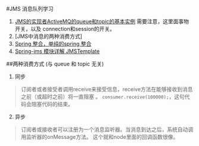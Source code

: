 #JMS 消息队列学习


1. [JMS的实现者ActiveMQ的queue和topic的基本实例](http://blog.csdn.net/qq383264679/article/details/51163144)
    需要注意，这里面事物开关，以及 connection和session的开关。
2. [JMS中消息的两种消费方式]
3. [Spring 整合，单纯的spring 整合](http://blog.csdn.net/yuguiyang1990/article/details/12714291)
4. [Spring-jms 模块详解 JMSTemplate](http://www.cnblogs.com/davidwang456/p/4451757.html)




##两种消费方式 (与 queue 和 topic 无关)
1. 同步
>订阅者或者接受者调用receive来接受信息，receive方法在能够接收到消息之前（或超时之前）将一直阻塞 。
`consumer.receive(100000);`，这句代码会阻塞代码的结束。
2. 异步
>订阅者或接收者可以注册为一个消息监听器。当消息到达之后，系统自动调用监听器的onMessage方法。
 这个就和node里面的回调函数很像。
 





